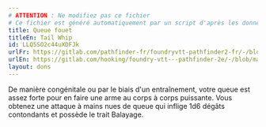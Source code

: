 ```yaml
---
# ATTENTION : Ne modifiez pas ce fichier
# Ce fichier est généré automatiquement par un script d'après les données du module Foundry VTT officiel et de sa traduction
title: Queue fouet
titleEn: Tail Whip
id: LLQ5SO2c44uXDFJk
urlFr: https://gitlab.com/pathfinder-fr/foundryvtt-pathfinder2-fr/-/blob/master/data/feats/LLQ5SO2c44uXDFJk.htm
urlEn: https://gitlab.com/hooking/foundry-vtt---pathfinder-2e/-/blob/master/packs/data/feats.db/tail-whip.json
layout: dons
---
```

De manière congénitale ou par le biais d'un entraînement, votre queue est assez forte pour en faire une arme au corps à corps puissante. Vous obtenez une attaque à mains nues de queue qui inflige 1d6 dégâts contondants et possède le trait Balayage.
